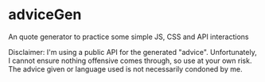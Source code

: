 # adviceGen
An quote generator to practice some simple JS, CSS and API interactions


Disclaimer: I'm using a public API for the generated "advice". Unfortunately, I cannot ensure nothing offensive comes through, so use at your own risk. The advice given or language used is not necessarily condoned by me.
